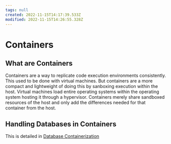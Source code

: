 ```yaml
---
tags: null
created: 2022-11-15T14:17:39.533Z
modified: 2022-11-15T14:26:55.328Z
---
```

# Containers

## What are Containers

Containers are a way to replicate code execution environments consistently. This used to be done with virtual machines. But containers are a more compact and lightweight of doing this by sanboxing execution within the host. Virtual machines load entire operating systems within the operating system hosting it through a hypervisor. Containers merely share sandboxed resources of the host and only add the differences needed for that container from the host.

## Handling Databases in Containers

This is detailed in [Database Containerization](database-continerization.md)
